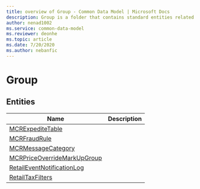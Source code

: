 ```yaml
---
title: overview of Group - Common Data Model | Microsoft Docs
description: Group is a folder that contains standard entities related to the Common Data Model.
author: nenad1002
ms.service: common-data-model
ms.reviewer: deonhe
ms.topic: article
ms.date: 7/20/2020
ms.author: nebanfic
---
```


# Group


## Entities

|Name|Description|
|---|---|
|[MCRExpediteTable](MCRExpediteTable.md)||
|[MCRFraudRule](MCRFraudRule.md)||
|[MCRMessageCategory](MCRMessageCategory.md)||
|[MCRPriceOverrideMarkUpGroup](MCRPriceOverrideMarkUpGroup.md)||
|[RetailEventNotificationLog](RetailEventNotificationLog.md)||
|[RetailTaxFilters](RetailTaxFilters.md)||
